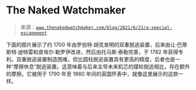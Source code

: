 <!--yml

分类：未分类

日期：2024 年 05 月 27 日 14:29:01

-->

# The Naked Watchmaker

> 来源：[`www.thenakedwatchmaker.com/blog/2021/6/21/a-special-escapement`](https://www.thenakedwatchmaker.com/blog/2021/6/21/a-special-escapement)

下面的图片展示了约 1700 年由罗伯特·胡克发明的双重脱逃装置，后来由让·巴蒂斯特·迪特雷和皮埃尔·勒罗伊改进，然后由托马斯·泰勒完善，于 1782 年获得专利。双重脱逃装置制造困难，但比圆柱脱逃装置具有更高的精度，后者也是一种“摩擦休息”脱逃装置。这意味着与后来主导未来机芯的摆轮脱逃相比，存在额外的摩擦。它被用于 1790 年至 1860 年间的英国怀表中，就像这里展示的这款一样。
